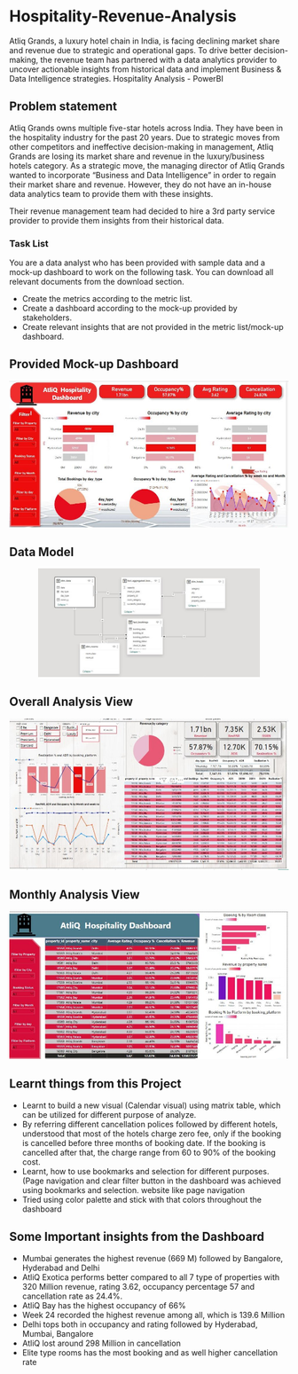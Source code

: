 # Hospitality-Revenue-Analysis
Atliq Grands, a luxury hotel chain in India, is facing declining market share and revenue due to strategic and operational gaps. To drive better decision-making, the revenue team has partnered with a data analytics provider to uncover actionable insights from historical data and implement Business &amp; Data Intelligence strategies.
Hospitality Analysis - PowerBI



## Problem statement

Atliq Grands owns multiple five-star hotels across India. They have been in the hospitality industry for the past 20 years. Due to strategic moves from other competitors and ineffective decision-making in management, Atliq Grands are losing its market share and revenue in the luxury/business hotels category. As a strategic move, the managing director of Atliq Grands wanted to incorporate “Business and Data Intelligence” in order to regain their market share and revenue. However, they do not have an in-house data analytics team to provide them with these insights.

Their revenue management team had decided to hire a 3rd party service provider to provide them insights from their historical data.

### Task List

You are a data analyst who has been provided with sample data and a mock-up dashboard to work on the following task. You can download all relevant documents from the download section.

- Create the metrics according to the metric list. 
- Create a dashboard according to the mock-up provided by stakeholders. 
- Create relevant insights that are not provided in the metric list/mock-up dashboard.

## Provided Mock-up Dashboard
<p align="center">
    <img src="https://github.com/bhaskaranalytics/Hospitality-Revenue-Analysis/blob/main/images/Main%20DB.jpg" width="600">
</p>


## Data Model

<p align="center">
    <img src="https://github.com/bhaskaranalytics/Hospitality-Revenue-Analysis/blob/main/images/Data%20Model.jpg" width="400">
</p>


## Overall Analysis View

<p align="center">
    <img src="https://github.com/bhaskaranalytics/Hospitality-Revenue-Analysis/blob/main/images/insights%20DB.jpg" width="600">
</p>

## Monthly Analysis View

<p align="center">
    <img src="https://github.com/bhaskaranalytics/Hospitality-Revenue-Analysis/blob/main/images/Revenue%20DB.jpg" width="600">
</p>

## Learnt things from this Project 
- Learnt to build a new visual (Calendar visual) using matrix table, which can be utilized for different purpose of analyze. 
- By referring different cancellation polices followed by different hotels, understood that most of the hotels charge zero fee, only if the booking is cancelled before three months of booking date. If the booking is cancelled after that, the charge range from 60 to 90% of the booking cost.
- Learnt, how to use bookmarks and selection for different purposes. (Page navigation and clear filter button in the dashboard was achieved using bookmarks and selection. website like page navigation 
- Tried using color palette and stick with that colors throughout the dashboard 
## Some Important insights from the Dashboard

- Mumbai generates the highest revenue (669 M) followed by Bangalore, Hyderabad and Delhi
- AtliQ Exotica performs better compared to all 7 type of properties with 320 Million revenue, rating 3.62, occupancy percentage 57 and cancellation rate as 24.4%.
- AtliQ Bay has the highest occupancy of 66%
- Week 24 recorded the highest revenue among all, which is 139.6 Million
- Delhi tops both in occupancy and rating followed by Hyderabad, Mumbai, Bangalore
- AtliQ lost around 298 Million in cancellation 
- Elite type rooms has the most booking and as well higher cancellation rate



